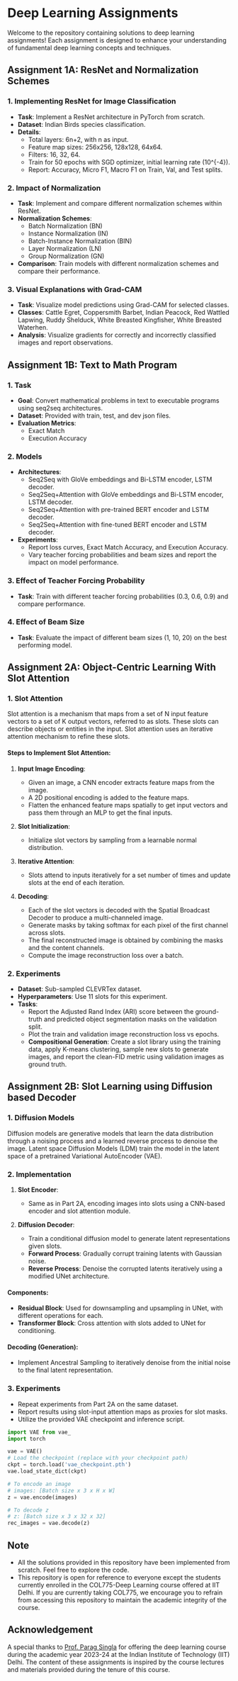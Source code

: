 # Deep Learning Assignments

Welcome to the repository containing solutions to deep learning assignments! Each assignment is designed to enhance your understanding of fundamental deep learning concepts and techniques.

## Assignment 1A: ResNet and Normalization Schemes

### 1. Implementing ResNet for Image Classification
- **Task**: Implement a ResNet architecture in PyTorch from scratch.
- **Dataset**: Indian Birds species classification.
- **Details**:
  - Total layers: 6n+2, with n as input.
  - Feature map sizes: 256x256, 128x128, 64x64.
  - Filters: 16, 32, 64.
  - Train for 50 epochs with SGD optimizer, initial learning rate \(10^{-4}\).
  - Report: Accuracy, Micro F1, Macro F1 on Train, Val, and Test splits.

### 2. Impact of Normalization
- **Task**: Implement and compare different normalization schemes within ResNet.
- **Normalization Schemes**:
  - Batch Normalization (BN)
  - Instance Normalization (IN)
  - Batch-Instance Normalization (BIN)
  - Layer Normalization (LN)
  - Group Normalization (GN)
- **Comparison**: Train models with different normalization schemes and compare their performance.

### 3. Visual Explanations with Grad-CAM
- **Task**: Visualize model predictions using Grad-CAM for selected classes.
- **Classes**: Cattle Egret, Coppersmith Barbet, Indian Peacock, Red Wattled Lapwing, Ruddy Shelduck, White Breasted Kingfisher, White Breasted Waterhen.
- **Analysis**: Visualize gradients for correctly and incorrectly classified images and report observations.

## Assignment 1B: Text to Math Program

### 1. Task
- **Goal**: Convert mathematical problems in text to executable programs using seq2seq architectures.
- **Dataset**: Provided with train, test, and dev json files.
- **Evaluation Metrics**:
  - Exact Match
  - Execution Accuracy

### 2. Models
- **Architectures**:
  - Seq2Seq with GloVe embeddings and Bi-LSTM encoder, LSTM decoder.
  - Seq2Seq+Attention with GloVe embeddings and Bi-LSTM encoder, LSTM decoder.
  - Seq2Seq+Attention with pre-trained BERT encoder and LSTM decoder.
  - Seq2Seq+Attention with fine-tuned BERT encoder and LSTM decoder.
- **Experiments**:
  - Report loss curves, Exact Match Accuracy, and Execution Accuracy.
  - Vary teacher forcing probabilities and beam sizes and report the impact on model performance.

### 3. Effect of Teacher Forcing Probability
- **Task**: Train with different teacher forcing probabilities (0.3, 0.6, 0.9) and compare performance.

### 4. Effect of Beam Size
- **Task**: Evaluate the impact of different beam sizes (1, 10, 20) on the best performing model.


## Assignment 2A: Object-Centric Learning With Slot Attention

### 1. Slot Attention
Slot attention is a mechanism that maps from a set of N input feature vectors to a set of K output vectors, referred to as slots. These slots can describe objects or entities in the input. Slot attention uses an iterative attention mechanism to refine these slots.

#### Steps to Implement Slot Attention:
1. **Input Image Encoding**:
    - Given an image, a CNN encoder extracts feature maps from the image.
    - A 2D positional encoding is added to the feature maps.
    - Flatten the enhanced feature maps spatially to get input vectors and pass them through an MLP to get the final inputs.

2. **Slot Initialization**:
    - Initialize slot vectors by sampling from a learnable normal distribution.

3. **Iterative Attention**:
    - Slots attend to inputs iteratively for a set number of times and update slots at the end of each iteration.

4. **Decoding**:
    - Each of the slot vectors is decoded with the Spatial Broadcast Decoder to produce a multi-channeled image.
    - Generate masks by taking softmax for each pixel of the first channel across slots.
    - The final reconstructed image is obtained by combining the masks and the content channels.
    - Compute the image reconstruction loss over a batch.

### 2. Experiments
- **Dataset**: Sub-sampled CLEVRTex dataset.
- **Hyperparameters**: Use 11 slots for this experiment.
- **Tasks**:
    - Report the Adjusted Rand Index (ARI) score between the ground-truth and predicted object segmentation masks on the validation split.
    - Plot the train and validation image reconstruction loss vs epochs.
    - **Compositional Generation**: Create a slot library using the training data, apply K-means clustering, sample new slots to generate images, and report the clean-FID metric using validation images as ground truth.

## Assignment 2B: Slot Learning using Diffusion based Decoder

### 1. Diffusion Models
Diffusion models are generative models that learn the data distribution through a noising process and a learned reverse process to denoise the image. Latent space Diffusion Models (LDM) train the model in the latent space of a pretrained Variational AutoEncoder (VAE).

### 2. Implementation
1. **Slot Encoder**:
    - Same as in Part 2A, encoding images into slots using a CNN-based encoder and slot attention module.

2. **Diffusion Decoder**:
    - Train a conditional diffusion model to generate latent representations given slots.
    - **Forward Process**: Gradually corrupt training latents with Gaussian noise.
    - **Reverse Process**: Denoise the corrupted latents iteratively using a modified UNet architecture.

#### Components:
- **Residual Block**: Used for downsampling and upsampling in UNet, with different operations for each.
- **Transformer Block**: Cross attention with slots added to UNet for conditioning.

#### Decoding (Generation):
- Implement Ancestral Sampling to iteratively denoise from the initial noise to the final latent representation.

### 3. Experiments
- Repeat experiments from Part 2A on the same dataset.
- Report results using slot-input attention maps as proxies for slot masks.
- Utilize the provided VAE checkpoint and inference script.

```python
import VAE from vae_
import torch

vae = VAE()
# Load the checkpoint (replace with your checkpoint path)
ckpt = torch.load('vae_checkpoint.pth')
vae.load_state_dict(ckpt)

# To encode an image
# images: [Batch size x 3 x H x W]
z = vae.encode(images)

# To decode z
# z: [Batch size x 3 x 32 x 32]
rec_images = vae.decode(z)
```

## Note

- All the solutions provided in this repository have been implemented from scratch. Feel free to explore the code.
- This repository is open for reference to everyone except the students currently enrolled in the COL775-Deep Learning course offered at IIT Delhi. If you are currently taking COL775, we encourage you to refrain from accessing this repository to maintain the academic integrity of the course.

## Acknowledgement

A special thanks to [Prof. Parag Singla](https://www.cse.iitd.ac.in/~parags/teaching.html) for offering the deep learning course during the academic year 2023-24 at the Indian Institute of Technology (IIT) Delhi. The content of these assignments is inspired by the course lectures and materials provided during the tenure of this course.